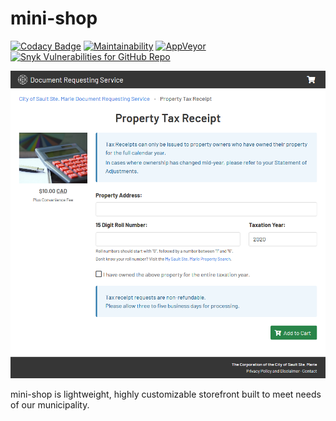 # mini-shop

[![Codacy Badge](https://img.shields.io/codacy/grade/1f2c5b6f66e84eacbc524568357c2975)](https://www.codacy.com/gh/cityssm/mini-shop/dashboard) [![Maintainability](https://img.shields.io/codeclimate/maintainability/cityssm/mini-shop)](https://codeclimate.com/github/cityssm/mini-shop/maintainability) [![AppVeyor](https://img.shields.io/appveyor/build/dangowans/mini-shop)](https://ci.appveyor.com/project/dangowans/mini-shop) [![Snyk Vulnerabilities for GitHub Repo](https://img.shields.io/snyk/vulnerabilities/github/cityssm/mini-shop)](https://app.snyk.io/org/cityssm/project/d2a574ab-49cd-41e6-9318-c346223c1662)

![Mini Shop Screenshot](docs/ssmSample.png)

mini-shop is lightweight, highly customizable storefront built to meet needs of our municipality.
